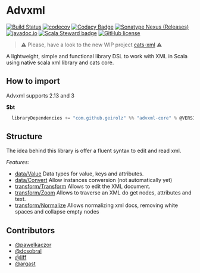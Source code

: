 # Advxml
[![Build Status](https://github.com/geirolz/advxml/actions/workflows/cicd.yml/badge.svg)](https://github.com/geirolz/advxml/actions)
[![codecov](https://img.shields.io/codecov/c/github/geirolz/advxml)](https://codecov.io/gh/geirolz/advxml)
[![Codacy Badge](https://api.codacy.com/project/badge/Grade/db3274b55e0c4031803afb45f58d4413)](https://www.codacy.com/manual/david.geirola/advxml?utm_source=github.com&amp;utm_medium=referral&amp;utm_content=geirolz/advxml&amp;utm_campaign=Badge_Grade)
[![Sonatype Nexus (Releases)](https://img.shields.io/nexus/r/com.github.geirolz/advxml-core_2.13?server=https%3A%2F%2Foss.sonatype.org)](https://mvnrepository.com/artifact/com.github.geirolz/advxml-core)
[![javadoc.io](https://javadoc.io/badge2/com.github.geirolz/advxml-core_2.13/javadoc.io.svg)](https://javadoc.io/doc/com.github.geirolz/advxml-core_2.13)
[![Scala Steward badge](https://img.shields.io/badge/Scala_Steward-helping-blue.svg?style=flat&logo=data:image/png;base64,iVBORw0KGgoAAAANSUhEUgAAAA4AAAAQCAMAAAARSr4IAAAAVFBMVEUAAACHjojlOy5NWlrKzcYRKjGFjIbp293YycuLa3pYY2LSqql4f3pCUFTgSjNodYRmcXUsPD/NTTbjRS+2jomhgnzNc223cGvZS0HaSD0XLjbaSjElhIr+AAAAAXRSTlMAQObYZgAAAHlJREFUCNdNyosOwyAIhWHAQS1Vt7a77/3fcxxdmv0xwmckutAR1nkm4ggbyEcg/wWmlGLDAA3oL50xi6fk5ffZ3E2E3QfZDCcCN2YtbEWZt+Drc6u6rlqv7Uk0LdKqqr5rk2UCRXOk0vmQKGfc94nOJyQjouF9H/wCc9gECEYfONoAAAAASUVORK5CYII=)](https://scala-steward.org)
[![GitHub license](https://img.shields.io/github/license/geirolz/advxml)](https://github.com/geirolz/advxml/blob/main/LICENSE)

> ⚠️ Please, have a look to the new WIP project [cats-xml](https://github.com/geirolz/cats-xml) ⚠️

A lightweight, simple and functional library DSL to work with XML in Scala using native scala xml library and cats core.
 
## How to import

Advxml supports 2.13 and 3

**Sbt**
```sbt mdoc
  libraryDependencies += "com.github.geirolz" %% "advxml-core" % @VERSION@
```

## Structure
The idea behind this library is offer a fluent syntax to edit and read xml.

*Features:*
- [data/Value](@DOCS_FOLDER@/Value.md) Data types for value, keys and attributes.
- [data/Convert](@DOCS_FOLDER@/Convert.md) Allow instances conversion (not automatically yet)
- [transform/Transform](@DOCS_FOLDER@/Transform.md) Allows to edit the XML document.
- [transform/Zoom](@DOCS_FOLDER@/Zoom.md) Allows to traverse an XML do get nodes, attributes and text.
- [transform/Normalize](@DOCS_FOLDER@/Normalize.md) Allows normalizing xml docs, removing white spaces and collapse empty nodes

 
 ## Contributors
 - [@pawelkaczor](https://github.com/pawelkaczor)
 - [@dcsobral](https://github.com/dcsobral)
 - [@liff](https://github.com/liff)
 - [@argast](https://github.com/argast)
